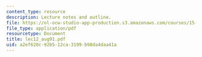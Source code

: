 ```yaml
---
content_type: resource
description: Lecture notes and outline.
file: https://ol-ocw-studio-app-production.s3.amazonaws.com/courses/15-778-management-of-supply-networks-for-products-and-services-summer-2004/a2ef620c92b512ca3199b98da4daa41a_lec12_aug91.pdf
file_type: application/pdf
resourcetype: Document
title: lec12_aug91.pdf
uid: a2ef620c-92b5-12ca-3199-b98da4daa41a
---
```

